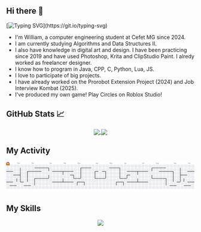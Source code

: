 ## Hi there 👋
[![Typing SVG](https://readme-typing-svg.demolab.com?font=Fira+Code&size=25&pause=1000&color=0D9219&width=435&lines=Hello+human!)](https://git.io/typing-svg)
- I'm William, a computer engineering student at Cefet MG since 2024.
- I am currently studying Algorithms and Data Structures II.
- I also have knowledge in digital art and design. I have been practicing since 2019 and have used Photoshop, Krita and ClipStudio Paint. I alredy worked as freelancer designer.
- I know how to program in Java, CPP, C, Python, Lua, JS.
- I love to participate of big projects.
- I have already worked on the Prorobot Extension Project (2024) and Job Interview Kombat (2025).
- I've produced my own game! Play Circles on Roblox Studio!
  
## GitHub Stats 📈

<p align="center">

  <a href="https://github.com/anuraghazra/github-readme-stats">
    <img
      align="center"
      height="165"
      src="https://github-readme-stats.vercel.app/api?username=WilliamDLeao&show_icons=true&theme=holi&include_all_commits=true&count_private=true"
    />
  </a>
    <a href="https://github.com/anuraghazra/github-readme-stats">
    <img
      align="center"
      src="https://github-readme-stats.vercel.app/api/top-langs/?username=WilliamDLeao&layout=compact&langs_count=7&theme=holi"
    />
  </a>
</p>

## My Activity 
<picture>
  <source media="(prefers-color-scheme: dark)" srcset="https://raw.githubusercontent.com/WilliamDLeao/WilliamDLeao/output/pacman-contribution-graph-dark.svg">
  <source media="(prefers-color-scheme: light)" srcset="https://raw.githubusercontent.com/WilliamDLeao/WilliamDLeao/output/pacman-contribution-graph.svg">
  <img alt="pacman contribution graph" src="https://raw.githubusercontent.com/WilliamDLeao/WilliamDLeao/output/pacman-contribution-graph.svg">
</picture>

###
## My Skills 

<p align="center">
  <a href="https://skillicons.dev">
    <img src="https://skillicons.dev/icons?i=c,cpp,py,html,css,javascript,java,vscode,ps,linux,lua" />
  </a>
</p>
